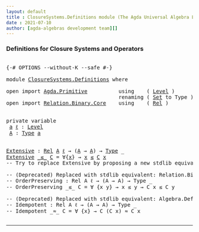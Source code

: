 ```yaml
---
layout: default
title : ClosureSystems.Definitions module (The Agda Universal Algebra Library)
date : 2021-07-10
author: [agda-algebras development team][]
---
```


### Definitions for Closure Systems and Operators

<pre class="Agda">

<a id="231" class="Symbol">{-#</a> <a id="235" class="Keyword">OPTIONS</a> <a id="243" class="Pragma">--without-K</a> <a id="255" class="Pragma">--safe</a> <a id="262" class="Symbol">#-}</a>

<a id="267" class="Keyword">module</a> <a id="274" href="ClosureSystems.Definitions.html" class="Module">ClosureSystems.Definitions</a> <a id="301" class="Keyword">where</a>

<a id="308" class="Keyword">open</a> <a id="313" class="Keyword">import</a> <a id="320" href="Agda.Primitive.html" class="Module">Agda.Primitive</a>          <a id="344" class="Keyword">using</a>    <a id="353" class="Symbol">(</a> <a id="355" href="Agda.Primitive.html#597" class="Postulate">Level</a> <a id="361" class="Symbol">)</a>
                                    <a id="399" class="Keyword">renaming</a> <a id="408" class="Symbol">(</a> <a id="410" href="Agda.Primitive.html#326" class="Primitive">Set</a> <a id="414" class="Symbol">to</a> <a id="417" class="Primitive">Type</a> <a id="422" class="Symbol">)</a>
<a id="424" class="Keyword">open</a> <a id="429" class="Keyword">import</a> <a id="436" href="Relation.Binary.Core.html" class="Module">Relation.Binary.Core</a>    <a id="460" class="Keyword">using</a>    <a id="469" class="Symbol">(</a> <a id="471" href="Relation.Binary.Core.html#882" class="Function">Rel</a> <a id="475" class="Symbol">)</a>


<a id="479" class="Keyword">private</a> <a id="487" class="Keyword">variable</a>
 <a id="497" href="ClosureSystems.Definitions.html#497" class="Generalizable">a</a> <a id="499" href="ClosureSystems.Definitions.html#499" class="Generalizable">ℓ</a> <a id="501" class="Symbol">:</a> <a id="503" href="Agda.Primitive.html#597" class="Postulate">Level</a>
 <a id="510" href="ClosureSystems.Definitions.html#510" class="Generalizable">A</a> <a id="512" class="Symbol">:</a> <a id="514" href="ClosureSystems.Definitions.html#417" class="Primitive">Type</a> <a id="519" href="ClosureSystems.Definitions.html#497" class="Generalizable">a</a>


<a id="Extensive"></a><a id="523" href="ClosureSystems.Definitions.html#523" class="Function">Extensive</a> <a id="533" class="Symbol">:</a> <a id="535" href="Relation.Binary.Core.html#882" class="Function">Rel</a> <a id="539" href="ClosureSystems.Definitions.html#510" class="Generalizable">A</a> <a id="541" href="ClosureSystems.Definitions.html#499" class="Generalizable">ℓ</a> <a id="543" class="Symbol">→</a> <a id="545" class="Symbol">(</a><a id="546" href="ClosureSystems.Definitions.html#510" class="Generalizable">A</a> <a id="548" class="Symbol">→</a> <a id="550" href="ClosureSystems.Definitions.html#510" class="Generalizable">A</a><a id="551" class="Symbol">)</a> <a id="553" class="Symbol">→</a> <a id="555" href="ClosureSystems.Definitions.html#417" class="Primitive">Type</a> <a id="560" class="Symbol">_</a>
<a id="562" href="ClosureSystems.Definitions.html#523" class="Function">Extensive</a> <a id="572" href="ClosureSystems.Definitions.html#572" class="Bound Operator">_≤_</a> <a id="576" href="ClosureSystems.Definitions.html#576" class="Bound">C</a> <a id="578" class="Symbol">=</a> <a id="580" class="Symbol">∀{</a><a id="582" href="ClosureSystems.Definitions.html#582" class="Bound">x</a><a id="583" class="Symbol">}</a> <a id="585" class="Symbol">→</a> <a id="587" href="ClosureSystems.Definitions.html#582" class="Bound">x</a> <a id="589" href="ClosureSystems.Definitions.html#572" class="Bound Operator">≤</a> <a id="591" href="ClosureSystems.Definitions.html#576" class="Bound">C</a> <a id="593" href="ClosureSystems.Definitions.html#582" class="Bound">x</a>
<a id="595" class="Comment">-- Try to replace Extensive by proposing a new stdlib equivalent: Relation.Binary.Core.Extensive</a>

<a id="693" class="Comment">-- (Deprecated) Replaced with stdlib equivalent: Relation.Binary.Core._Preserves_⟶_)</a>
<a id="778" class="Comment">-- OrderPreserving : Rel A ℓ → (A → A) → Type _</a>
<a id="826" class="Comment">-- OrderPreserving _≤_ C = ∀ {x y} → x ≤ y → C x ≤ C y</a>

<a id="882" class="Comment">-- (Deprecated) Replaced with stdlib equivalent: Algebra.Definitions(_≈_).IdempotentFun</a>
<a id="970" class="Comment">-- Idempotent : Rel A ℓ → (A → A) → Type _</a>
<a id="1013" class="Comment">-- Idempotent _≈_ C = ∀ {x} → C (C x) ≈ C x</a>

</pre>

--------------------------------------

[agda-algebras development team]: https://github.com/ualib/agda-algebras#the-agda-algebras-development-team

